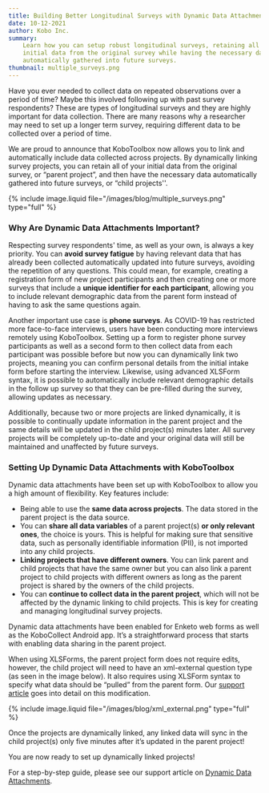 ```yaml
---
title: Building Better Longitudinal Surveys with Dynamic Data Attachments
date: 10-12-2021
author: Kobo Inc.
summary:
    Learn how you can setup robust longitudinal surveys, retaining all of your
    initial data from the original survey while having the necessary data
    automatically gathered into future surveys.
thumbnail: multiple_surveys.png
---
```


Have you ever needed to collect data on repeated observations over a period of
time? Maybe this involved following up with past survey respondents? These are
types of longitudinal surveys and they are highly important for data collection.
There are many reasons why a researcher may need to set up a longer term survey,
requiring different data to be collected over a period of time.

We are proud to announce that KoboToolbox now allows you to link and
automatically include data collected across projects. By dynamically linking
survey projects, you can retain all of your initial data from the original
survey, or “parent project”, and then have the necessary data automatically
gathered into future surveys, or “child projects''.

{% include image.liquid file="/images/blog/multiple_surveys.png" type="full" %}

### Why Are Dynamic Data Attachments Important?

Respecting survey respondents' time, as well as your own, is always a key
priority. You can **avoid survey fatigue** by having relevant data that has
already been collected automatically updated into future surveys, avoiding the
repetition of any questions. This could mean, for example, creating a
registration form of new project participants and then creating one or more
surveys that include a **unique identifier for each participant**, allowing you
to include relevant demographic data from the parent form instead of having to
ask the same questions again.

Another important use case is **phone surveys**. As COVID-19 has restricted more
face-to-face interviews, users have been conducting more interviews remotely
using KoboToolbox. Setting up a form to register phone survey participants as
well as a second form to then collect data from each participant was possible
before but now you can dynamically link two projects, meaning you can confirm
personal details from the initial intake form before starting the interview.
Likewise, using advanced XLSForm syntax, it is possible to automatically include
relevant demographic details in the follow up survey so that they can be
pre-filled during the survey, allowing updates as necessary.

Additionally, because two or more projects are linked dynamically, it is
possible to continually update information in the parent project and the same
details will be updated in the child project(s) minutes later. All survey
projects will be completely up-to-date and your original data will still be
maintained and unaffected by future surveys.

### Setting Up Dynamic Data Attachments with KoboToolbox

Dynamic data attachments have been set up with KoboToolbox to allow you a high
amount of flexibility. Key features include:

-   Being able to use the **same data across projects**. The data stored in the
    parent project is the data source.
-   You can **share all data variables** of a parent project(s) **or only
    relevant ones**, the choice is yours. This is helpful for making sure that
    sensitive data, such as personally identifiable information (PII), is not
    imported into any child projects.
-   **Linking projects that have different owners**. You can link parent and
    child projects that have the same owner but you can also link a parent
    project to child projects with different owners as long as the parent
    project is shared by the owners of the child projects.
-   You can **continue to collect data in the parent project**, which will not
    be affected by the dynamic linking to child projects. This is key for
    creating and managing longitudinal survey projects.

Dynamic data attachments have been enabled for Enketo web forms as well as the
KoboCollect Android app. It’s a straightforward process that starts with
enabling data sharing in the parent project.

When using XLSForms, the parent project form does not require edits, however,
the child project will need to have an xml-external question type (as seen in
the image below). It also requires using XLSForm syntax to specify what data
should be “pulled” from the parent form. Our
[support article](https://support.kobotoolbox.org/dynamic_data_attachment.html)
goes into detail on this modification.

{% include image.liquid file="/images/blog/xml_external.png" type="full" %}

Once the projects are dynamically linked, any linked data will sync in the child
project(s) only five minutes after it’s updated in the parent project!

You are now ready to set up dynamically linked projects!

For a step-by-step guide, please see our support article on
[Dynamic Data Attachments](https://support.kobotoolbox.org/dynamic_data_attachment.html).
